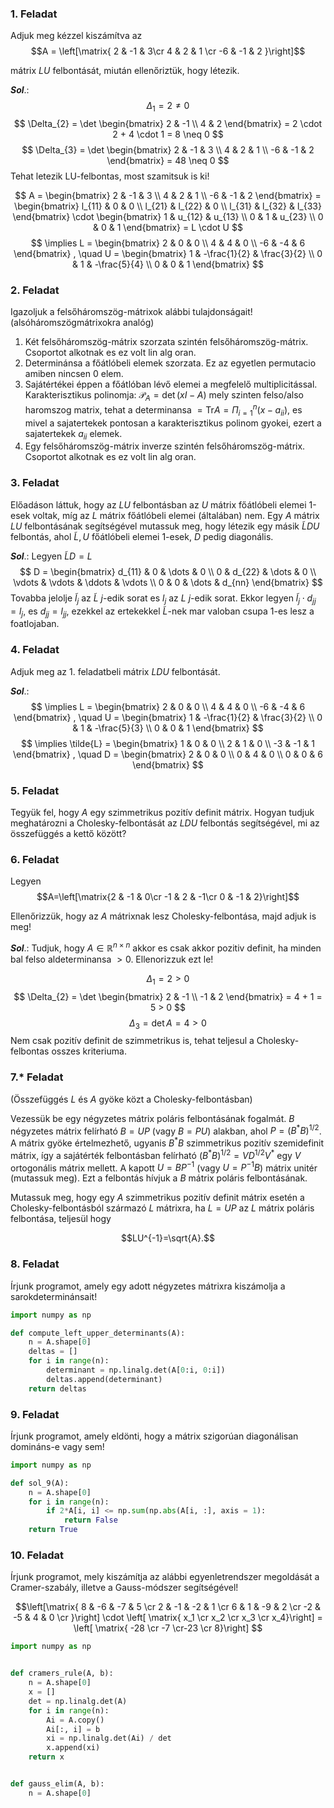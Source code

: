 ### 1. Feladat

Adjuk meg kézzel kiszámítva az $$A =  \left[\matrix{ 
2 & -1 & 3\cr
4 & 2 & 1 \cr
-6 & -1 & 2
}\right]$$

mátrix $LU$ felbontását, miután ellenőriztük, hogy létezik.

***Sol***.:
$$
\Delta_{1} = 2 \neq 0
$$
$$
\Delta_{2} = \det \begin{bmatrix}
2 & -1 \\
4 & 2
\end{bmatrix}
= 2 \cdot 2 + 4 \cdot 1 = 8 \neq 0
$$
$$
\Delta_{3} = \det
\begin{bmatrix}
2 & -1 & 3 \\
4 & 2 & 1 \\
-6 & -1 & 2
\end{bmatrix} = 48 \neq 0
$$
Tehat letezik LU-felbontas, most szamitsuk is ki!

$$
A = \begin{bmatrix}
2 & -1 & 3 \\
4 & 2 & 1 \\
-6 & -1 & 2
\end{bmatrix} = 
\begin{bmatrix}
l_{11} & 0 & 0 \\
l_{21} & l_{22} & 0 \\
l_{31} & l_{32} & l_{33}
\end{bmatrix}
\cdot
\begin{bmatrix}
1 & u_{12} & u_{13} \\
0 & 1 & u_{23} \\
0 & 0 & 1
\end{bmatrix} = L \cdot U
$$
$$
\implies L = 
\begin{bmatrix}
2 & 0 & 0 \\
4 & 4 & 0 \\
-6 & -4 & 6
\end{bmatrix}
, \quad
U =
\begin{bmatrix}
1 & -\frac{1}{2} & \frac{3}{2} \\
0 & 1 & -\frac{5}{4} \\
0 & 0 & 1
\end{bmatrix}
$$


### 2. Feladat
Igazoljuk a felsőháromszög-mátrixok alábbi tulajdonságait! (alsóháromszögmátrixokra analóg)

1. Két felsőháromszög-mátrix szorzata szintén felsőháromszög-mátrix.
Csoportot alkotnak es ez volt lin alg oran.
2. Determinánsa a főátlóbeli elemek szorzata.
Ez az egyetlen permutacio amiben nincsen $0$ elem.
3. Sajátértékei éppen a főátlóban lévő elemei a megfelelő multiplicitással.
Karakterisztikus polinomja: $\mathcal{P}_{A} = \det (xI - A)$ mely szinten felso/also haromszog matrix, tehat a determinansa $= \mathrm{Tr}A = \Pi_{i = 1}^{n} (x - a_{ii})$, es mivel a sajatertekek pontosan a karakterisztikus polinom gyokei, ezert a sajatertekek $a_{ii}$ elemek.
4. Egy felsőháromszög-mátrix inverze szintén felsőháromszög-mátrix.
Csoportot alkotnak es ez volt lin alg oran.

### 3. Feladat

Előadáson láttuk, hogy az $LU$ felbontásban az $U$ mátrix főátlóbeli elemei 1-esek voltak, míg az $L$ mátrix főátlóbeli elemei (általában) nem. Egy $A$ mátrix $LU$ felbontásának segítségével mutassuk meg, hogy létezik egy másik $\tilde LDU$ felbontás, ahol $\tilde L,U$ főátlóbeli elemei 1-esek, $D$ pedig diagonális. 

***Sol***.:
Legyen $\tilde{L}D = L$
$$
D = \begin{bmatrix}
d_{11} & 0 & \dots & 0 \\
0 & d_{22} & \dots & 0 \\
\vdots & \vdots & \ddots & \vdots \\
0 & 0 & \dots & d_{nn}
\end{bmatrix}
$$
Tovabba jelolje $\tilde{l}_{j}$ az $\tilde{L}$ $j$-edik sorat es $l_{j}$ az $L$ $j$-edik sorat. Ekkor legyen $\tilde{l}_{j} \cdot d_{jj} = l_{j}$, es $d_{jj} = l_{jj}$, ezekkel az ertekekkel $\tilde{L}$-nek mar valoban csupa $1$-es lesz a foatlojaban.

### 4. Feladat
Adjuk meg az 1. feladatbeli mátrix $LDU$ felbontását.

***Sol***.:
$$
\implies L = 
\begin{bmatrix}
2 & 0 & 0 \\
4 & 4 & 0 \\
-6 & -4 & 6
\end{bmatrix}
, \quad
U =
\begin{bmatrix}
1 & -\frac{1}{2} & \frac{3}{2} \\
0 & 1 & -\frac{5}{3} \\
0 & 0 & 1
\end{bmatrix}
$$
$$
\implies \tilde{L} = 
\begin{bmatrix}
1 & 0 & 0 \\
2 & 1 & 0 \\
-3 & -1 & 1
\end{bmatrix}
, \quad
D = 
\begin{bmatrix}
2 & 0 & 0 \\
0 & 4 & 0 \\
0 & 0 & 6
\end{bmatrix}
$$

### 5. Feladat

Tegyük fel, hogy $A$ egy szimmetrikus pozitív definit mátrix. Hogyan tudjuk meghatározni a Cholesky-felbontását az $LDU$ felbontás segítségével, mi az összefüggés a kettő között?

### 6. Feladat
 
 Legyen   $$A=\left[\matrix{2 & -1 & 0\cr
                          -1 & 2 & -1\cr 
                          0 & -1 & 2}\right]$$

Ellenőrizzük, hogy az $A$ mátrixnak lesz Cholesky-felbontása, majd adjuk is meg!

***Sol***.:
Tudjuk, hogy $A \in \mathbb{R}^{n \times n}$ akkor es csak akkor pozitiv definit, ha minden bal felso aldeterminansa $> 0$.
Ellenorizzuk ezt le!

$$
\Delta_{1} = 2 > 0
$$
$$
\Delta_{2} = \det
\begin{bmatrix}
2 & -1  \\
-1 & 2
\end{bmatrix}
= 4 + 1 = 5 > 0
$$
$$
\Delta_{3} = \det A = 4 > 0
$$
Nem csak pozitív definit de szimmetrikus is, tehat teljesul a Cholesky-felbontas osszes kriteriuma.

### 7.* Feladat
(Összefüggés $L$ és $A$ gyöke közt a Cholesky-felbontásban)

Vezessük be egy négyzetes mátrix poláris felbontásának fogalmát. $B$ négyzetes mátrix felírható $B=UP$ (vagy $B=PU$) alakban, ahol $P=(B^*B)^{1/2}$. A mátrix gyöke értelmezhető, ugyanis $B^*B$ szimmetrikus pozitív szemidefinit mátrix, így a sajátérték felbontásban felírható $(B^*B)^{1/2}=VD^{1/2}V^*$ egy $V$ ortogonális mátrix mellett. A kapott $U=BP^{-1}$ (vagy $U=P^{-1}B$) mátrix unitér  (mutassuk meg). Ezt a felbontás hívjuk a $B$ mátrix poláris felbontásának.

Mutassuk meg, hogy egy $A$ szimmetrikus pozitív definit mátrix esetén a Cholesky-felbontásból származó $L$ mátrixra, ha $L=UP$ az $L$ mátrix poláris felbontása, teljesül hogy 

$$LU^{-1}=\sqrt{A}.$$

### 8. Feladat

Írjunk programot, amely egy adott négyzetes mátrixra kiszámolja a sarokdeterminánsait!

```python
import numpy as np

def compute_left_upper_determinants(A):
	n = A.shape[0]
	deltas = []
	for i in range(n):
		determinant = np.linalg.det(A[0:i, 0:i])
		deltas.append(determinant)
	return deltas
```


 ### 9. Feladat
 
 Írjunk programot, amely eldönti, hogy a mátrix szigorúan diagonálisan domináns-e vagy sem!

```python
import numpy as np

def sol_9(A):
	n = A.shape[0]
	for i in range(n):
		if 2*A[i, i] <= np.sum(np.abs(A[i, :], axis = 1):
			return False
	return True
```


### 10. Feladat

Írjunk programot, mely kiszámítja az alábbi egyenletrendszer megoldását a Cramer-szabály, illetve a Gauss-módszer segítségével! 

$$\left[\matrix{
8 & -6 & -7 & 5 \cr
2 & -1 & -2 & 1 \cr
6 & 1 & -9 & 2 \cr
-2 & -5 & 4 & 0 \cr
}\right]
\cdot
\left[ \matrix{
x_1 \cr x_2 \cr x_3 \cr x_4}\right] = \left[ \matrix{
-28 \cr -7 \cr-23 \cr 8}\right]
$$
```python
import numpy as np


def cramers_rule(A, b):
	n = A.shape[0]
	x = []
	det = np.linalg.det(A)
	for i in range(n):
		Ai = A.copy()
		Ai[:, i] = b
		xi = np.linalg.det(Ai) / det
		x.append(xi)
	return x


def gauss_elim(A, b):
	n = A.shape[0]
	
```

